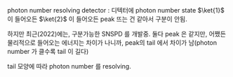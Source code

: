 

photon number resolving detector : 디텍터에 photon number state $\ket{1}$ 이 들어오든 $\ket{2}$ 이 들어오든 peak 뜨는 건 같아서 구분이 안됨. 

하지만 최근(2022)에는, 구분가능한 SNSPD 를 개발중. 둘다 peak 은 같지만, 어쨌든 물리적으로 들어오는 에너지는 차이가 나니까, peak의 tail 에서 차이가 남(photon number 가 클수록 tail 이 길다)

tail 모양에 따라 photon number 를 resolving.
